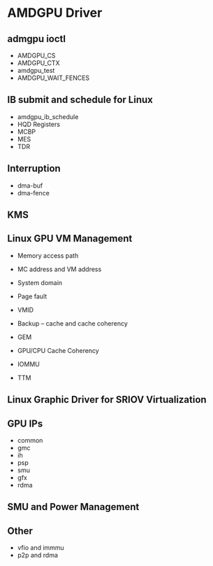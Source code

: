 # AMDGPU Driver

## admgpu ioctl
- AMDGPU_CS
- AMDGPU_CTX
- amdgpu_test
- AMDGPU_WAIT_FENCES

## IB submit and schedule for Linux
- amdgpu_ib_schedule
- HQD Registers
- MCBP
- MES
- TDR

## Interruption
- dma-buf
- dma-fence

## KMS

## Linux GPU VM Management
- Memory access path
- MC address and VM address
- System domain
- Page fault
- VMID
- Backup – cache and cache coherency

- GEM
- GPU/CPU Cache Coherency
- IOMMU
- TTM

## Linux Graphic Driver for SRIOV Virtualization

## GPU IPs
- common
- gmc
- ih
- psp
- smu
- gfx
- rdma

## SMU and Power Management

## Other
- vfio and immmu
- p2p and rdma








